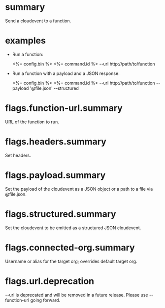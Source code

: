 # summary

Send a cloudevent to a function.

# examples

- Run a function:

  <%= config.bin %> <%= command.id %> --url http://path/to/function

- Run a function with a payload and a JSON response:

  <%= config.bin %> <%= command.id %> --url http://path/to/function --payload '@file.json' --structured

# flags.function-url.summary

URL of the function to run.

# flags.headers.summary

Set headers.

# flags.payload.summary

Set the payload of the cloudevent as a JSON object or a path to a file via @file.json.

# flags.structured.summary

Set the cloudevent to be emitted as a structured JSON cloudevent.

# flags.connected-org.summary

Username or alias for the target org; overrides default target org.

# flags.url.deprecation

--url is deprecated and will be removed in a future release. Please use --function-url going forward.
